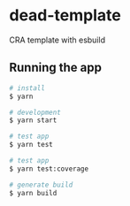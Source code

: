 # dead-template

CRA template with esbuild

## Running the app

```bash
# install
$ yarn

# development
$ yarn start

# test app
$ yarn test

# test app
$ yarn test:coverage

# generate build
$ yarn build
```
